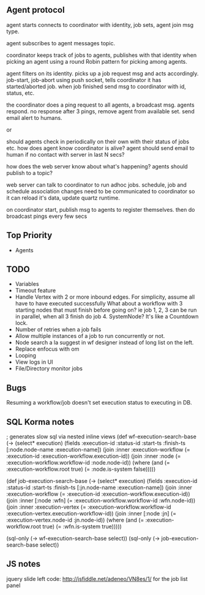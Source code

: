 Agent protocol
--------------

agent starts connects to coordinator with identity, job sets, agent join msg type.

agent subscribes to agent messages topic.

coordinator keeps track of jobs to agents, publishes with that identity when picking an agent using a round Robin pattern for picking among agents.

agent filters on its identity. picks up a job request msg and acts accordingly.
job-start, job-abort
using push socket, tells coordinator it has started/aborted job.
when job finished send msg to coordinator with id, status, etc.

the coordinator does a ping request to all agents, a broadcast msg. agents respond. no response after 3 pings, remove agent from available set. send email alert to humans.

or

should agents check in periodically on their own with their status of jobs etc. how does agent know coordinator is alive? agent should send email to human if no contact with server in last N secs?

how does the web server know about what's happening? agents should publish to a topic?

web server can talk to coordinator to run adhoc jobs. schedule, job and schedule association changes need to be communicated to coordinator so it can reload it's data, update quartz runtime.

on coordinator start, publish msg to agents to register themselves.
then do broadcast pings every few secs


Top Priority
-------------
* Agents



## TODO
* Variables
* Timeout feature
* Handle Vertex with 2 or more inbound edges. For simplicity, assume all have to have executed successfully
  What about a workflow with 3 starting nodes that must finish before going on?
  ie job 1, 2, 3 can be run in parallel, when all 3 finish do job 4.
  SystemNode? It's like a Countdown lock.
* Number of retries when a job fails
* Allow multiple instances of a job to run concurrently or not.
* Node search a la suggest in wf designer instead of long list on the left.
* Replace enfocus with om
* Looping
* View logs in UI
* File/Directory monitor jobs


## Bugs
Resuming a workflow/job doesn't set execution status to executing in DB.



## SQL Korma notes
; generates slow sql via nested inline views
(def wf-execution-search-base
  (-> (select* execution)
      (fields :execution-id
              :status-id
              :start-ts
              :finish-ts
              [:node.node-name :execution-name])
      (join :inner :execution-workflow (= :execution-id :execution-workflow.execution-id))
      (join :inner :node (= :execution-workflow.workflow-id :node.node-id))
      (where (and (= :execution-workflow.root true)
                  (= :node.is-system false)))))

(def job-execution-search-base
  (-> (select* execution)
      (fields :execution-id
              :status-id
              :start-ts
              :finish-ts
              [:jn.node-name :execution-name])
      (join :inner :execution-workflow (= :execution-id :execution-workflow.execution-id))
      (join :inner [:node :wfn] (= :execution-workflow.workflow-id :wfn.node-id))
      (join :inner :execution-vertex (= :execution-workflow.workflow-id :execution-vertex.execution-workflow-id))
      (join :inner [:node :jn] (= :execution-vertex.node-id :jn.node-id))
      (where (and (= :execution-workflow.root true)
                  (= :wfn.is-system true)))))

(sql-only (-> wf-execution-search-base select))
(sql-only (-> job-execution-search-base select))


## JS notes
jquery slide left code: http://jsfiddle.net/adeneo/VN8es/1/
for the job list panel
